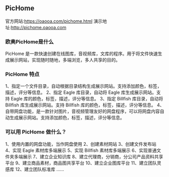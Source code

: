 ﻿## PicHome

  官方网站:https://oaooa.com/pichome.html
  演示地址:http://pichome.oaooa.com

### 欧奥PicHome是什么
 PicHome 是一款快速创建在线图库，音视频库，文库的程序。用于将文件快速生成展示网站，实现随时随地，多端浏览，多人共享的目的。

### PicHome 特点
 1、指定一个文件目录，自动根据目录结构生成展示网站。支持添加颜色，标签，描述，评分等信息。
 2、指定 Eagle 库目录，自动将 Eagle 库生成展示网站。支持 Eagle 库的颜色，标签，描述，评分等信息。
 3、指定 Billfish 库目录，自动将 Billfish 库生成展示网站。支持 Billfish 库的颜色，标签，描述，评分等信息。
 4、自带网盘功能，是一款针对图片，音视频管理友好的网盘程序，可以将网盘内容自动生成展示网站。支持添加颜色，标签，描述，评分等信息。




### 可以用 PicHome 做什么？
 1、使用内置的网盘功能，当作网盘使用
 2、创建素材网站
 3、创建文件发布站
 4、实现 Eagle 素材库多端展示
 5、实现 Billfish 素材库多端展示
 6、实现普通文件夹多端展示
 7、建立企业知识库
 8、建立代理商，分销商，分公司产品资料共享平台
 9、建立商品素材，商品图共享平台
 10、建立企业图库平台
 11、建立团队灵感库
 12、建立团队标准库
  ......